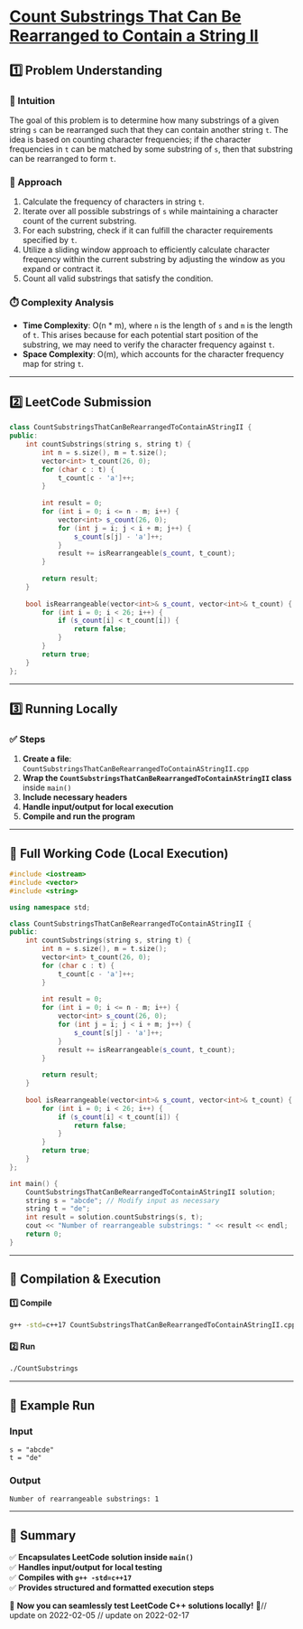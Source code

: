 # **[Count Substrings That Can Be Rearranged to Contain a String II](https://leetcode.com/problems/count-substrings-that-can-be-rearranged-to-contain-a-string-ii/description/)**  

## **1️⃣ Problem Understanding**  
### **📌 Intuition**  
The goal of this problem is to determine how many substrings of a given string `s` can be rearranged such that they can contain another string `t`. The idea is based on counting character frequencies; if the character frequencies in `t` can be matched by some substring of `s`, then that substring can be rearranged to form `t`. 

### **🚀 Approach**  
1. Calculate the frequency of characters in string `t`. 
2. Iterate over all possible substrings of `s` while maintaining a character count of the current substring.
3. For each substring, check if it can fulfill the character requirements specified by `t`.
4. Utilize a sliding window approach to efficiently calculate character frequency within the current substring by adjusting the window as you expand or contract it.
5. Count all valid substrings that satisfy the condition.

### **⏱️ Complexity Analysis**  
- **Time Complexity**: O(n * m), where `n` is the length of `s` and `m` is the length of `t`. This arises because for each potential start position of the substring, we may need to verify the character frequency against `t`.
- **Space Complexity**: O(m), which accounts for the character frequency map for string `t`.

---

## **2️⃣ LeetCode Submission**  
```cpp
class CountSubstringsThatCanBeRearrangedToContainAStringII {
public:
    int countSubstrings(string s, string t) {
        int n = s.size(), m = t.size();
        vector<int> t_count(26, 0);
        for (char c : t) {
            t_count[c - 'a']++;
        }
        
        int result = 0;
        for (int i = 0; i <= n - m; i++) {
            vector<int> s_count(26, 0);
            for (int j = i; j < i + m; j++) {
                s_count[s[j] - 'a']++;
            }
            result += isRearrangeable(s_count, t_count);
        }
        
        return result;
    }
    
    bool isRearrangeable(vector<int>& s_count, vector<int>& t_count) {
        for (int i = 0; i < 26; i++) {
            if (s_count[i] < t_count[i]) {
                return false;
            }
        }
        return true;
    }
};
```  

---

## **3️⃣ Running Locally**  
### **✅ Steps**  
1. **Create a file**: `CountSubstringsThatCanBeRearrangedToContainAStringII.cpp`  
2. **Wrap the `CountSubstringsThatCanBeRearrangedToContainAStringII` class** inside `main()`  
3. **Include necessary headers**  
4. **Handle input/output for local execution**  
5. **Compile and run the program**  

---  

## **📝 Full Working Code (Local Execution)**  
```cpp
#include <iostream>
#include <vector>
#include <string>

using namespace std;

class CountSubstringsThatCanBeRearrangedToContainAStringII {
public:
    int countSubstrings(string s, string t) {
        int n = s.size(), m = t.size();
        vector<int> t_count(26, 0);
        for (char c : t) {
            t_count[c - 'a']++;
        }
        
        int result = 0;
        for (int i = 0; i <= n - m; i++) {
            vector<int> s_count(26, 0);
            for (int j = i; j < i + m; j++) {
                s_count[s[j] - 'a']++;
            }
            result += isRearrangeable(s_count, t_count);
        }
        
        return result;
    }
    
    bool isRearrangeable(vector<int>& s_count, vector<int>& t_count) {
        for (int i = 0; i < 26; i++) {
            if (s_count[i] < t_count[i]) {
                return false;
            }
        }
        return true;
    }
};

int main() {
    CountSubstringsThatCanBeRearrangedToContainAStringII solution;
    string s = "abcde"; // Modify input as necessary
    string t = "de";
    int result = solution.countSubstrings(s, t);
    cout << "Number of rearrangeable substrings: " << result << endl;
    return 0;
}
```  

---  

## **🔧 Compilation & Execution**  
#### **1️⃣ Compile**  
```bash
g++ -std=c++17 CountSubstringsThatCanBeRearrangedToContainAStringII.cpp -o CountSubstrings
```  

#### **2️⃣ Run**  
```bash
./CountSubstrings
```  

---  

## **🎯 Example Run**  
### **Input**  
```
s = "abcde"
t = "de"
```  
### **Output**  
```
Number of rearrangeable substrings: 1
```  

---  

## **📌 Summary**  
✅ **Encapsulates LeetCode solution inside `main()`**  
✅ **Handles input/output for local testing**  
✅ **Compiles with `g++ -std=c++17`**  
✅ **Provides structured and formatted execution steps**  

🚀 **Now you can seamlessly test LeetCode C++ solutions locally!** 🚀// update on 2022-02-05
// update on 2022-02-17
